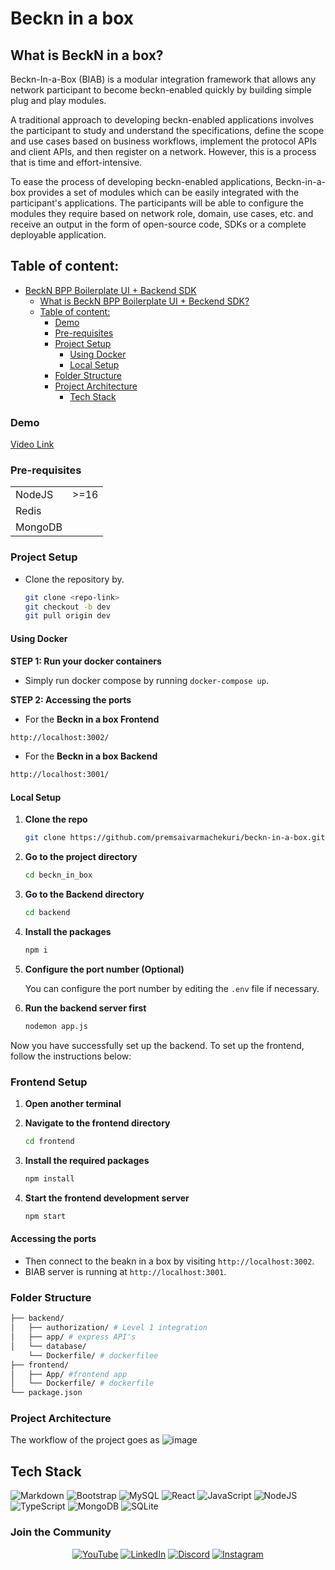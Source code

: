 # Beckn in a box

## What is BeckN in a box?

Beckn-In-a-Box (BIAB) is a modular integration framework that allows any network participant to become beckn-enabled quickly by building simple plug and play modules.

A traditional approach to developing beckn-enabled applications involves the participant to study and understand the specifications, define the scope and use cases based on business workflows, implement the protocol APIs and client APIs, and then register on a network. However, this is a process that is time and effort-intensive.

To ease the process of developing beckn-enabled applications, Beckn-in-a-box provides a set of modules which can be easily integrated with the participant's applications. The participants will be able to configure the modules they require based on network role, domain, use cases, etc. and receive an output in the form of open-source code, SDKs or a complete deployable application.


## Table of content:

- [BeckN BPP Boilerplate UI + Backend SDK](#beckn-bpp-boilerplate-ui--backend-sdk)
  - [What is BeckN BPP Boilerplate UI + Beckend SDK?](#what-is-beckn-bpp-boilerplate-ui--beckend-sdk)
  - [Table of content:](#table-of-content)
    - [Demo](#demo)
    - [Pre-requisites](#pre-requisites)
    - [Project Setup](#project-setup)
      - [Using Docker](#using-docker)
      - [Local Setup](#local-setup)
    - [Folder Structure](#folder-structure)
    - [Project Architecture](#project-architecture)
      - [Tech Stack](#tech-stack)

### Demo

[Video Link](https://drive.google.com/drive/folders/1pjkO8VNlOzch8bzNbIiLzZ28a1ovkPuC?usp=sharing)

<a id="pre-requisites"></a>

### Pre-requisites

<table>
  <tr>
    <td>NodeJS</td>
    <td>>=16</td>
  </tr>
  <tr>
    <td>Redis</td>
    <td> <span/> </td>
  </tr>
  <tr>
    <td>MongoDB</td>
    <td> <span/> </td> 
  </tr>
</table>

<a id="project-setup"></a>

### Project Setup

- Clone the repository by.
  ```bash
  git clone <repo-link>
  git checkout -b dev
  git pull origin dev
  ```

#### Using Docker

**STEP 1: Run your docker containers**

- Simply run docker compose by running `docker-compose up`.


**STEP 2: Accessing the ports**

- For the **Beckn in a box Frontend**

```bash
http://localhost:3002/
```
- For the **Beckn in a box Backend**

```bash
http://localhost:3001/
```

#### Local Setup

1. **Clone the repo**

    ```bash
    git clone https://github.com/premsaivarmachekuri/beckn-in-a-box.git
    ```

2. **Go to the project directory**

    ```bash
    cd beckn_in_box
    ```

3. **Go to the Backend directory**

    ```bash
    cd backend
    ```

4. **Install the packages**

    ```bash
    npm i
    ```

5. **Configure the port number (Optional)**

    You can configure the port number by editing the `.env` file if necessary.

6. **Run the backend server first**

    ```bash
    nodemon app.js
    ```

Now you have successfully set up the backend. To set up the frontend, follow the instructions below:

### Frontend Setup

1. **Open another terminal**

2. **Navigate to the frontend directory**

    ```bash
    cd frontend
    ```

3. **Install the required packages**

    ```bash
    npm install
    ```

4. **Start the frontend development server**

    ```bash
    npm start
    ```

#### Accessing the ports

- Then connect to the beakn in a box by visiting `http://localhost:3002`.
- BIAB server is running at `http://localhost:3001`.

<a id="folder-structure"></a>

### Folder Structure

```bash
├── backend/
│   ├── authorization/ # Level 1 integration
│   ├── app/ # express API's
│   └── database/
    └── Dockerfile/ # dockerfilee
├── frontend/
│   ├── App/ #frontend app
│   └── Dockerfile/ # dockerfile
└── package.json
```

<a id="project-architecture"></a>

### Project Architecture

The workflow of the project goes as
![image](https://user-images.githubusercontent.com/110842297/262409623-fec609cc-5c7b-4aab-b360-84c8a95797ed.png)

## Tech Stack

![Markdown](https://img.shields.io/badge/Markdown-000000?style=for-the-badge&logo=markdown&logoColor=white)
![Bootstrap](https://img.shields.io/badge/Bootstrap-563D7C?style=for-the-badge&logo=bootstrap&logoColor=white)
![MySQL](https://img.shields.io/badge/mysql-%2300f.svg?style=for-the-badge&logo=mysql&logoColor=white)
![React](https://img.shields.io/badge/react-%2320232a.svg?style=for-the-badge&logo=react&logoColor=%2361DAFB)
![JavaScript](https://img.shields.io/badge/javascript-%23323330.svg?style=for-the-badge&logo=javascript&logoColor=%23F7DF1E)
![NodeJS](https://img.shields.io/badge/node.js-6DA55F?style=for-the-badge&logo=node.js&logoColor=white)
![TypeScript](https://img.shields.io/badge/typescript-%23007ACC.svg?style=for-the-badge&logo=typescript&logoColor=white)
![MongoDB](https://img.shields.io/badge/MongoDB-%234ea94b.svg?style=for-the-badge&logo=mongodb&logoColor=white)
![SQLite](https://img.shields.io/badge/sqlite-%2307405e.svg?style=for-the-badge&logo=sqlite&logoColor=white)
### Join the Community
<div align ="center">
<a  href="https://www.youtube.com/watch?v=gefmygtzZR8" target="_blank"><img alt="YouTube" src="https://img.shields.io/badge/Youtube-%23FF0000.svg?style=for-the-badge&logo=YouTube&logoColor=white" /></a>
<a  href="https://www.linkedin.com/company/becknprotocol/?originalSubdomain=in" target="_blank"><img alt="LinkedIn" src="https://img.shields.io/badge/linkedin%20-%230077B5.svg?&style=for-the-badge&logo=linkedin&logoColor=white" /></a>
<!-- <a href="mailto:"><img  alt="Gmail" src="https://img.shields.io/badge/Gmail-D14836?style=for-the-badge&logo=gmail&logoColor=white" /></a> -->
<a  href="https://discord.com/invite/pbayfsrMR9?utm_source=website&utm_medium=BOCCTAButton&utm_campaign=BecknProtocol"><img alt=" Discord" src="https://img.shields.io/badge/Discord-7289DA?style=for-the-badge&logo=discord&logoColor=white"></a>
<a  href="https://www.instagram.com/becknprotocol/"><img alt="Instagram" src="https://img.shields.io/badge/Instagram-E4405F?style=for-the-badge&logo=instagram&logoColor=white"></a>
</div>